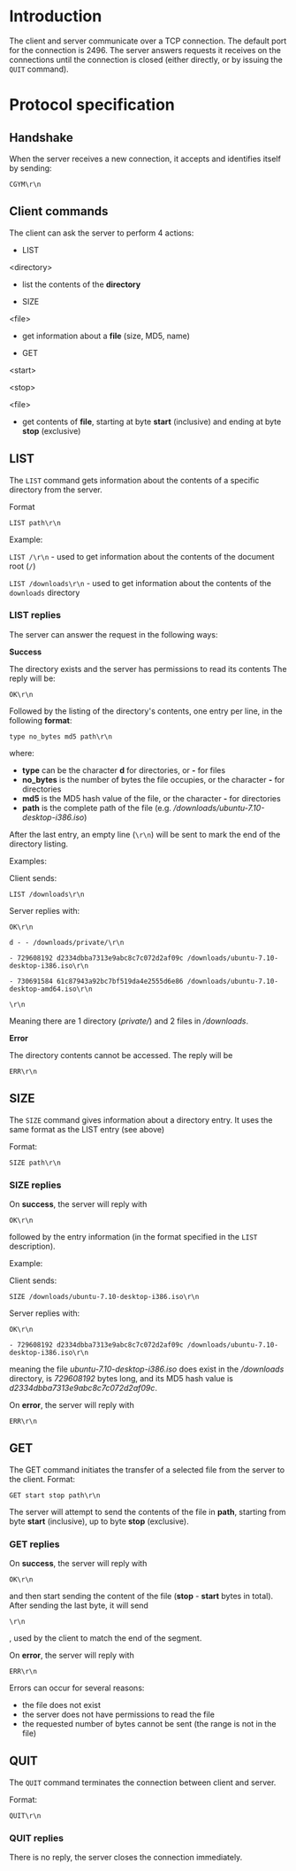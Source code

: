 # Introduction #

The client and server communicate over a TCP connection. The default port for the connection is 2496. The server answers requests it receives on the connections until the connection is closed (either directly, or by issuing the `QUIT` command).

# Protocol specification #

## Handshake ##

When the server receives a new connection, it accepts and identifies itself by sending:

`CGYM\r\n`

## Client commands ##

The client can ask the server to perform 4 actions:
  * LIST 

&lt;directory&gt;

 - list the contents of the **directory**
  * SIZE 

&lt;file&gt;

 - get information about a **file** (size, MD5, name)
  * GET 

&lt;start&gt;

 

&lt;stop&gt;

 

&lt;file&gt;

 - get contents of **file**, starting at byte **start** (inclusive) and ending at byte **stop** (exclusive)

## LIST ##

The `LIST` command gets information about the contents of a specific directory from the server.

Format

`LIST path\r\n`

Example:

`LIST /\r\n` - used to get information about the contents of the document root (`/`)

`LIST /downloads\r\n` - used to get information about the contents of the `downloads` directory

### LIST replies ###

The server can answer the request in the following ways:

**Success**

The directory exists and the server has permissions to read its contents
The reply will be:

`OK\r\n`

Followed by the listing of the directory's contents, one entry per line, in the following **format**:

`type no_bytes md5 path\r\n`

where:

  * **type** can be the character **d** for directories, or **-** for files
  * **no\_bytes** is the number of bytes the file occupies, or the character **-** for directories
  * **md5** is the MD5 hash value of the file, or the character **-** for directories
  * **path** is the complete path of the file (e.g. _/downloads/ubuntu-7.10-desktop-i386.iso_)

After the last entry, an empty line (`\r\n`) will be sent to mark the end of the directory listing.

Examples:

Client sends:

`LIST /downloads\r\n`

Server replies with:

`OK\r\n`

`d - - /downloads/private/\r\n`

`- 729608192 d2334dbba7313e9abc8c7c072d2af09c /downloads/ubuntu-7.10-desktop-i386.iso\r\n`

`- 730691584 61c87943a92bc7bf519da4e2555d6e86 /downloads/ubuntu-7.10-desktop-amd64.iso\r\n`

`\r\n`

Meaning there are 1 directory (_private/_) and 2 files in _/downloads_.

**Error**

The directory contents cannot be accessed. The reply will be

`ERR\r\n`

## SIZE ##

The `SIZE` command gives information about a directory entry. It uses the same format as the LIST entry (see above)

Format:

`SIZE path\r\n`

### SIZE replies ###

On **success**, the server will reply with

`OK\r\n`

followed by the entry information (in the format specified in the `LIST` description).

Example:

Client sends:

`SIZE /downloads/ubuntu-7.10-desktop-i386.iso\r\n`

Server replies with:

`OK\r\n`

`- 729608192 d2334dbba7313e9abc8c7c072d2af09c /downloads/ubuntu-7.10-desktop-i386.iso\r\n`

meaning the file _ubuntu-7.10-desktop-i386.iso_ does exist in the _/downloads_ directory, is _729608192_ bytes long, and its MD5 hash value is _d2334dbba7313e9abc8c7c072d2af09c_.

On **error**, the server will reply with

`ERR\r\n`

## GET ##

The GET command initiates the transfer of a selected file from the server to the client.
Format:

`GET start stop path\r\n`

The server will attempt to send the contents of the file in **path**, starting from byte **start** (inclusive), up to byte **stop** (exclusive).

### GET replies ###

On **success**, the server will reply with

`OK\r\n`

and then start sending the content of the file (**stop** - **start** bytes in total). After sending the last byte, it will send

`\r\n`

, used by the client to match the end of the segment.

On **error**, the server will reply with

`ERR\r\n`

Errors can occur for several reasons:
  * the file does not exist
  * the server does not have permissions to read the file
  * the requested number of bytes cannot be sent (the range is not in the file)

## QUIT ##

The `QUIT` command terminates the connection between client and server.

Format:

`QUIT\r\n`

### QUIT replies ###

There is no reply, the server closes the connection immediately.